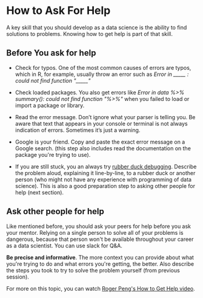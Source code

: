 # How to Ask For Help

A key skill that you should develop as a data science is the ability to find solutions to problems. Knowing how to get help is part of that skill.

## Before You ask for help

* Check for typos. One of the most common causes of errors are typos, which in R, for example, usually throw an error such as *Error in _____ : could not find function "_____"*

* Check loaded packages. You also get errors like *Error in data %>% summary(): could not find function "%>%"* when you failed to load or import a package or library.

* Read the error message. Don’t ignore what your parser is telling you. Be aware that text that appears in your console or terminal is not always indication of errors. Sometimes it’s just a warning.

* Google is your friend. Copy and paste the exact error message on a Google search. (this step also includes read the documentation on the package you're trying to use).

* If you are still stuck, you an always try [rubber duck debugging](https://rubberduckdebugging.com/). Describe the problem aloud, explaining it line-by-line, to a rubber duck or another person (who might not have any experience with programming of data science). This is also a good preparation step to asking other people for help (next section).

## Ask other people for help

Like mentioned before, you should ask your peers for help before you ask your mentor. Relying on a single person to solve all of your problems is dangerous, because that person won't be available throughout your career as a data scientist. You can use slack for Q&A.

**Be precise and informative**. The more context you can provide about what you're trying to do and what errors you're getting, the better. Also describe the steps you took to try to solve the problem yourself (from previous session).

For more on this topic, you can watch [Roger Peng's How to Get Help video](https://www.youtube.com/watch?v=ZFaWxxzouCY).
